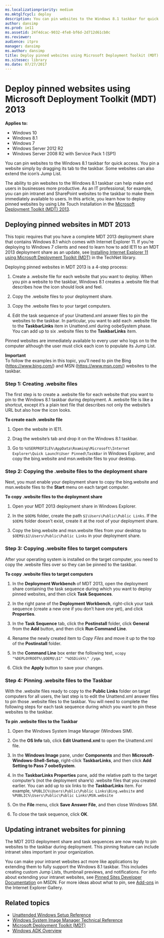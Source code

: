 ```yaml
---
ms.localizationpriority: medium
ms.mktglfcycl: deploy
description: You can pin websites to the Windows 8.1 taskbar for quick access using the Microsoft Deployment Toolkit (MDT) 2013.
author: dansimp
ms.prod: ie11
ms.assetid: 24f4dcac-9032-4fe8-bf6d-2d712d61cb0c
ms.reviewer:
audience: itpro
manager: dansimp
ms.author: dansimp
title: Deploy pinned websites using Microsoft Deployment Toolkit (MDT) 2013 (Internet Explorer 11 for IT Pros)
ms.sitesec: library
ms.date: 07/27/2017
---
```



# Deploy pinned websites using Microsoft Deployment Toolkit (MDT) 2013

**Applies to:**

-   Windows 10
-   Windows 8.1
-   Windows 7
-   Windows Server 2012 R2
-   Windows Server 2008 R2 with Service Pack 1 (SP1)

You can pin websites to the Windows 8.1 taskbar for quick access. You pin a website simply by dragging its tab to the taskbar. Some websites can also extend the icon’s Jump List.

The ability to pin websites to the Windows 8.1 taskbar can help make end users in businesses more productive. As an IT professional, for example, you can pin intranet and SharePoint websites to the taskbar to make them immediately available to users. In this article, you learn how to deploy pinned websites by using Lite Touch Installation in the [Microsoft Deployment Toolkit (MDT) 2013](https://go.microsoft.com/fwlink/p/?LinkId=398474).

## Deploying pinned websites in MDT 2013
This topic requires that you have a complete MDT 2013 deployment share that contains Windows 8.1 which comes with Internet Explorer 11. If you’re deploying to Windows 7 clients and need to learn how to add IE11 to an MDT 2013 deployment share as an update, see [Installing Internet Explorer 11 using Microsoft Deployment Toolkit (MDT)](https://go.microsoft.com/fwlink/p/?LinkId=398475) in the TechNet library.

Deploying pinned websites in MDT 2013 is a 4-step process:

1.  Create a .website file for each website that you want to deploy. When you pin a website to the taskbar, Windows 8.1 creates a .website file that describes how the icon should look and feel.

2.  Copy the .website files to your deployment share.

3.  Copy the .website files to your target computers.

4.  Edit the task sequence of your Unattend.xml answer files to pin the websites to the taskbar. In particular, you want to add each .website file to the **TaskbarLinks** item in Unattend.xml during oobeSystem phase. You can add up to six .website files to the **TaskbarLinks** item.

Pinned websites are immediately available to every user who logs on to the computer although the user must click each icon to populate its Jump List.

**Important**<br>
To follow the examples in this topic, you’ll need to pin the Bing (https://www.bing.com/) and MSN (https://www.msn.com/) websites to the taskbar.

### Step 1: Creating .website files
The first step is to create a .website file for each website that you want to pin to the Windows 8.1 taskbar during deployment. A .website file is like a shortcut, except it’s a plain text file that describes not only the website’s URL but also how the icon looks.

 **To create each .website file**

1.  Open the website in IE11.

2.  Drag the website’s tab and drop it on the Windows 8.1 taskbar.

3.  Go to `%USERPROFILE%\AppData\Roaming\Microsoft\Internet Explorer\Quick Launch\User Pinned\TaskBar` in Windows Explorer, and copy the bing.website and msn.website files to your desktop.

### Step 2: Copying the .website files to the deployment share
Next, you must enable your deployment share to copy the bing.website and msn.website files to the **Start** menu on each target computer.

 **To copy .website files to the deployment share**

1.  Open your MDT 2013 deployment share in Windows Explorer.

2.  In the `$OEM$` folder, create the path `$1\Users\Public\Public Links`. If the `$OEM$` folder doesn’t exist, create it at the root of your deployment share.

3.  Copy the bing.website and msn.website files from your desktop to `$OEM$\$1\Users\Public\Public Links` in your deployment share.

### Step 3: Copying .website files to target computers
After your operating system is installed on the target computer, you need to copy the .website files over so they can be pinned to the taskbar.

 **To copy .website files to target computers**

1.  In the **Deployment Workbench** of MDT 2013, open the deployment share containing the task sequence during which you want to deploy pinned websites, and then click **Task Sequences**.

2.  In the right pane of the **Deployment Workbench**, right-click your task sequence (create a new one if you don’t have one yet), and click **Properties**.

3.  In the **Task Sequence** tab, click the **Postinstall** folder, click **General** from the **Add** button, and then click **Run Command Line**.

4.  Rename the newly created item to *Copy Files* and move it up to the top of the **Postinstall** folder.

5.  In the **Command Line** box enter the following text, `xcopy "%DEPLOYROOT%\$OEM$\$1" "%OSDisk%\" /yqe`.

6.  Click the **Apply** button to save your changes.

### Step 4: Pinning .website files to the Taskbar
With the .website files ready to copy to the **Public Links** folder on target computers for all users, the last step is to edit the Unattend.xml answer files to pin those .website files to the taskbar. You will need to complete the following steps for each task sequence during which you want to pin these websites to the taskbar.

 **To pin .website files to the Taskbar**

1. Open the Windows System Image Manager (Windows SIM).

2. On the **OS Info** tab, click **Edit Unattend.xml** to open the Unattend.xml file.

2.  In the **Windows Image** pane, under **Components** and then **Microsoft-Windows-Shell-Setup**, right-click **TaskbarLinks**, and then click **Add Setting to Pass 7 oobeSystem**.

3.  In the **TaskbarLinks Properties** pane, add the relative path to the target computer’s (not the deployment share’s) .website files that you created earlier. You can add up to six links to the **TaskbarLinks** item. For example, `%PUBLIC%\Users\Public\Public Links\Bing.website` and `%PUBLIC%\Users\Public\Public Links\MSN.website`

4.  On the **File** menu, click **Save Answer File**, and then close Windows SIM.

5.  To close the task sequence, click **OK**.

## Updating intranet websites for pinning
The MDT 2013 deployment share and task sequences are now ready to pin websites to the taskbar during deployment. This pinning feature can include intranet sites important in your organization.

You can make your intranet websites act more like applications by extending them to fully support the Windows 8.1 taskbar. This includes creating custom Jump Lists, thumbnail previews, and notifications. For info about extending your intranet websites, see [Pinned Sites Developer Documentation](https://go.microsoft.com/fwlink/p/?LinkId=398484) on MSDN. For more ideas about what to pin, see [Add-ons](https://go.microsoft.com/fwlink/p/?LinkId=398483) in the Internet Explorer Gallery.

## Related topics
- [Unattended Windows Setup Reference](https://go.microsoft.com/fwlink/p/?LinkId=276788)
- [Windows System Image Manager Technical Reference](https://go.microsoft.com/fwlink/p/?LinkId=276789)
- [Microsoft Deployment Toolkit (MDT)](https://go.microsoft.com/fwlink/p/?LinkId=331148)
- [Windows ADK Overview](https://go.microsoft.com/fwlink/p/?LinkId=276669)







